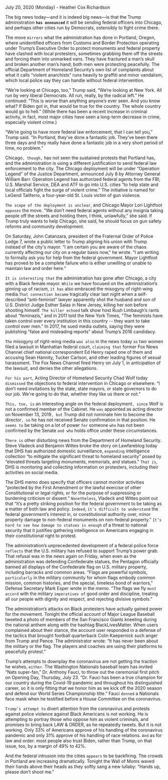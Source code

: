 July 20, 2020 (Monday) - Heather Cox Richardson

The big news today—and it is indeed big news—is that the Trump administration **```has announced```**
 it will be sending federal officers into Chicago, and perhaps other cities run by Democrats, ostensibly to fight crime there.


The move ```mirrors``` what the administration has done in Portland, Oregon, where unidentified officers from Customs and Border Protection operating under Trump’s Executive Order to protect monuments and federal property have clashed with local protesters, sometimes grabbing them off the streets and forcing them into unmarked vans. They have fractured a man’s skull and broken another man’s hand; both men were protesting peacefully. The official Department of Homeland Security’s own list of complaints about what it calls “violent anarchists” runs heavily to graffiti and minor vandalism, which local police say they can handle without federal intervention.


“We’re looking at Chicago, too,” Trump said, “We’re looking at New York. All run by very liberal Democrats. All run, really, by the radical left.” He continued: “This is worse than anything anyone’s ever seen. And you know what? If Biden got in, that would be true for the country. The whole country would go to hell.” (While there has been a recent increase in criminal activity, in fact, most major cities have seen a long-term decrease in crime, especially violent crime.)

“We’re going to have more federal law enforcement, that I can tell you,” Trump said. “In Portland, they’ve done a fantastic job. They’ve been there three days and they really have done a fantastic job in a very short period of time, no problem.”


Chicago```, though,``` has not seen the sustained protests that Portland has, and the administration is using a different justification to send federal law enforcement to the city. The Chicago deployment will be under “Operation Legend” of the Justice Department, announced July 8 by Attorney General William Barr. Operation Legend has authorized federal agents from the FBI, U.S. Marshal Service, DEA and ATF to go into U.S. cities “to help state and local officials fight the surge of violent crime.” The initiative is named for LeGend Taliferro, a four-year-old St. Louis victim of gun violence.

```The scope of the deployment is unclear```, and Chicago Mayor Lori Lightfoot ```opposes``` the move. "We don’t need federal agents without any insignia taking people off the streets and holding them, I think, unlawfully,” she said. If Trump truly wants to help Chicago, she said, he should focus on gun safety reforms and community development.

On Saturday, John Catanzara, president of the Fraternal Order of Police Lodge 7, wrote a public letter to Trump aligning his union with Trump instead of the city's mayor. “I am certain you are aware of the chaos currently affecting our city on a regular basis now," he wrote. “I am writing to formally ask you for help from the federal government. Mayor Lightfoot has proved to be a complete failure who is either unwilling or unable to maintain law and order here.”

```It is interesting that``` the administration has gone after Chicago, a city with a Black female mayor. ```While``` we have focused on the administration’s ginning up of racism, ```it has``` also embraced the misogyny of right-wing media.```That connection became``` tragically clear last night when a self-described “anti-feminist” lawyer apparently shot the husband and son of U.S. District Judge Esther Salas in New Jersey, killing her son before shooting himself. ```The killer echoed``` talk show host Rush Limbaugh’s rants about “feminazis,” and in 2011 told the New York Times, "The feminists have taken control over every institution in this country -- they want to take control over men.” In 2017, he sued media outlets, saying they were publishing “false and misleading reports” about Trump’s 2016 candidacy.

```The``` misogyny of right-wing media ```was also``` in the news today ```as``` two women filed a lawsuit in Manhattan federal court, ```claiming that``` former Fox News Channel chief national correspondent Ed Henry raped one of them and accusing Sean Hannity, Tucker Carlson, and other leading figures of sexual harassment. The Fox News Channel fired Henry on July 1, in anticipation of the lawsuit, and denies the other allegations.

```For his part```, Acting Director of Homeland Security Chad Wolf today ```dismissed``` the objections to federal intervention in Chicago or elsewhere. “I don’t need invitations by the state, state mayors, or state governors to do our job. We're going to do that, whether they like us there or not.”

```This, too, is``` an interesting angle on the federal deployment```, since``` Wolf is not a confirmed member of the Cabinet. He ```was``` appointed as acting director on November 13, 2019```, but``` Trump did not nominate him to become the director```, so``` he has not received Senate confirmation in that position. He ```seems to``` be taking on a lot of power ```for``` someone ```who``` has not been confirmed by the Senate ```and who``` holds office under these circumstances.

```There is``` other disturbing news from the Department of Homeland Security. Steve Vladeck and Benjamin Wittes broke the story on Lawfareblog today that DHS has authorized domestic surveillance, ```expanding``` intelligence collection “to mitigate the significant threat to homeland security” posed by “elevated threats targeting monuments, memorials, and statues.” ```That is```, DHS is monitoring and collecting information on protesters, including their activities on social media.

The DHS memo does specify that officers cannot monitor activities “protected by the First Amendment or the lawful exercise of other Constitutional or legal rights, or for the purpose of suppressing or burdening criticism or dissent.” ```Nonetheless```, Vladeck and Wittes point out that “it’s a pretty striking position for the federal government to be taking as a matter of both law and policy. ```Indeed```, ```it’s difficult to understand``` the federal government’s interest in, or constitutional authority over, minor property damage to non-federal monuments on non-federal property.” ```It’s hard to see how damage to statues is enough``` of a threat to national security that it justifies gathering intelligence on Americans engaging in their constitutional right to protest.

The administration’s unprecedented development of a federal police force ```reflects``` that the U.S. military has refused to support Trump’s power grab. That refusal was in the news again on Friday, when even as the administration was defending Confederate statues, the Pentagon officially banned all displays of the Confederate flag on U.S. military property, including barracks and common areas. “Flags are powerful symbols, ```particularly``` in the military community for whom flags embody common mission, common histories, and the special, timeless bond of warriors,” Defense Secretary Mark Esper wrote in the memo. “The flags we fly ```must accord``` with the military ```imperatives of``` good order and discipline, treating all our people with dignity and respect, and rejecting divisive symbols.”

The administration’s attacks on Black protesters have actually gained power for the movement. Tonight the official account of Major League Baseball tweeted a photo of members of the San Francisco Giants kneeling during the national anthem along with the hashtag BlackLivesMatter. When users complained about their stance, the account user responded in a defense of the tactics that brought football quarterback Colin Kaepernick such anger from Trump and Pence. The administrator wrote: “It has never been about the military or the flag. The players and coaches are using their platforms to peacefully protest.”

Trump’s attempts to downplay the coronavirus are not getting the traction he wishes, ```either```. The Washington Nationals baseball team has invited “Nats super-fan,” Dr. Anthony Fauci, to throw out the ceremonial first pitch on Opening Day, Thursday, July 23. “Dr. Fauci has been a true champion for our country during the Covid-19 pandemic and throughout his distinguished career, so it is only fitting that we honor him as we kick off the 2020 season and defend our World Series Championship title.” Fauci ```donned``` a Nationals face mask when he testified before a House Committee on the coronavirus.

```Trump’s attempt to``` divert attention from the coronavirus and protests against police violence against Black Americans is not working. He is attempting to portray those who oppose him as violent criminals, and promises to bring back LAW & ORDER, as he repeatedly tweets. But it is not working. Only 33% of Americans approve of his handling of the coronavirus pandemic and only 31% approve of his handling of race relations. ```And``` as for law and order: most people also trust Biden, rather than Trump, on that issue, too, by a margin of 49% to 42%.

And the federal intrusion into the cities ```appears``` to be backfiring. The crowds in Portland are increasing dramatically. Tonight the Wall of Moms waved their hands above their heads as they softly sang a new lullaby: “Hands up, please don’t shoot me.”